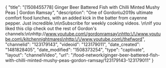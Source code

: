 {
    "title": "[1508455778] Ginger Beer Battered Fish with Chilli Minted Mushy Peas | Gordon Ramsay",
    "description": "One of Gordon\u2019s ultimate comfort food lunches, with an added kick in the batter from cayenne pepper. Just incredible.\n\nSubscribe for weekly cooking videos. \n\nIf you liked this clip check out the rest of Gordon's channels:\n\nhttp:\/\/www.youtube.com\/gordonramsay\nhttp:\/\/www.youtube.com\/kitchennightmares\nhttp:\/\/www.youtube.com\/thefword",
    "channelid": "123179143",
    "videoid": "123179011",
    "date_created": "1481828405",
    "date_modified": "1508373254",
    "type": "captivate",
    "layout": "channelVideo",
    "url": "\/food-network\/ginger-beer-battered-fish-with-chilli-minted-mushy-peas-gordon-ramsay\/123179143-123179011"
}